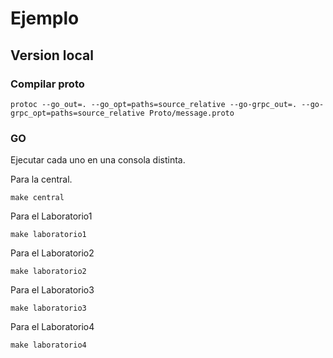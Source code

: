 # Ejemplo

## Version local

### Compilar proto
    protoc --go_out=. --go_opt=paths=source_relative --go-grpc_out=. --go-grpc_opt=paths=source_relative Proto/message.proto

### GO

Ejecutar cada uno en una consola distinta.

Para la central.
    
    make central

Para el Laboratorio1

    make laboratorio1

Para el Laboratorio2

    make laboratorio2

Para el Laboratorio3

    make laboratorio3

Para el Laboratorio4

    make laboratorio4


